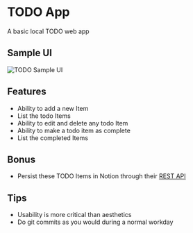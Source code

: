 # TODO App

A basic local TODO web app

## Sample UI

![TODO Sample UI](todo-ui.png)

## Features

- Ability to add a new Item
- List the todo Items
- Ability to edit and delete any todo Item
- Ability to make a todo item as complete
- List the completed Items

## Bonus

- Persist these TODO Items in Notion through their [REST API](https://developers.notion.com/docs/getting-started)

## Tips

- Usability is more critical than aesthetics
- Do git commits as you would during a normal workday
